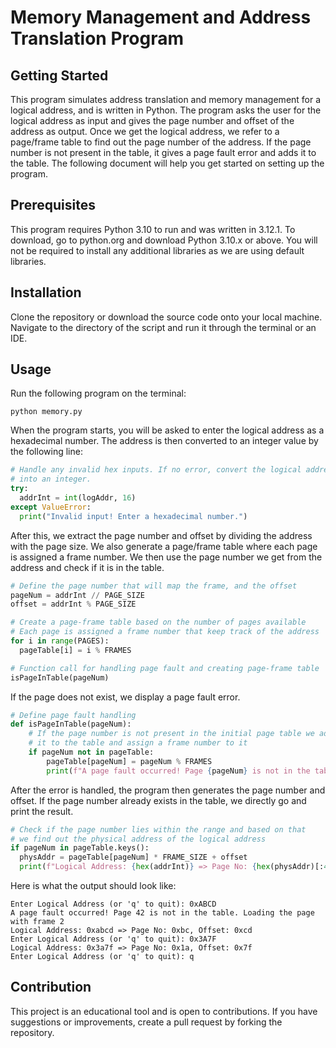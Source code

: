 # Memory Management and Address Translation Program

## Getting Started
This program simulates address translation and memory management for a logical address, and is written in Python. The program asks the user for the logical address as input and gives the page number and offset of the address as output. Once we get the logical address, we refer to a page/frame table to find out the page number of the address. If the page number is not present in the table, it gives a page fault error and adds it to the table. The following document will help you get started on setting up the program.

## Prerequisites
This program requires Python 3.10 to run and was written in 3.12.1. To download, go to python.org and download Python 3.10.x or above. You will not be required to install any additional libraries as we are using default libraries.

## Installation
Clone the repository or download the source code onto your local machine. Navigate to the directory of the script and run it through the terminal or an IDE.

## Usage
Run the following program on the terminal:

```console
python memory.py
```

When the program starts, you will be asked to enter the logical address as a hexadecimal number. The address is then converted to an integer value by the following line:

```python
# Handle any invalid hex inputs. If no error, convert the logical address
# into an integer.
try:
  addrInt = int(logAddr, 16)
except ValueError:
  print("Invalid input! Enter a hexadecimal number.")
```

After this, we extract the page number and offset by dividing the address with the page size. We also generate a page/frame table where each page is assigned a frame number. We then use the page number we get from the address and check if it is in the table.

```python
# Define the page number that will map the frame, and the offset
pageNum = addrInt // PAGE_SIZE
offset = addrInt % PAGE_SIZE

# Create a page-frame table based on the number of pages available
# Each page is assigned a frame number that keep track of the address
for i in range(PAGES):
  pageTable[i] = i % FRAMES

# Function call for handling page fault and creating page-frame table
isPageInTable(pageNum)
```

If the page does not exist, we display a page fault error.

```python
# Define page fault handling
def isPageInTable(pageNum):
    # If the page number is not present in the initial page table we add
    # it to the table and assign a frame number to it
    if pageNum not in pageTable:
        pageTable[pageNum] = pageNum % FRAMES
        print(f"A page fault occurred! Page {pageNum} is not in the table. Loading the page with frame {pageTable[pageNum]}")
```

After the error is handled, the program then generates the page number and offset. If the page number already exists in the table, we directly go and print the result.

```python
# Check if the page number lies within the range and based on that
# we find out the physical address of the logical address
if pageNum in pageTable.keys():
  physAddr = pageTable[pageNum] * FRAME_SIZE + offset
  print(f"Logical Address: {hex(addrInt)} => Page No: {hex(physAddr)[:4]}, Offset: 0x{hex(offset)[3:]}")
```

Here is what the output should look like:

```console
Enter Logical Address (or 'q' to quit): 0xABCD
A page fault occurred! Page 42 is not in the table. Loading the page with frame 2
Logical Address: 0xabcd => Page No: 0xbc, Offset: 0xcd
Enter Logical Address (or 'q' to quit): 0x3A7F
Logical Address: 0x3a7f => Page No: 0x1a, Offset: 0x7f
Enter Logical Address (or 'q' to quit): q
```

## Contribution
This project is an educational tool and is open to contributions. If you have suggestions or improvements, create a pull request by forking the repository.
